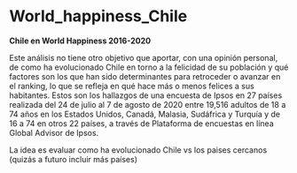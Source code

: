 # World_happiness_Chile
__Chile en World Happiness 2016-2020__   

Este análisis no tiene otro objetivo que aportar, con una opinión personal, de como ha evolucionado Chile en torno a la felicidad de su población 
y qué factores son los que han sido determinantes para retroceder o avanzar en el ranking, lo que se refleja en qué hace más o menos felices a sus habitantes.
Estos son los hallazgos de una encuesta de Ipsos en 27 países realizada del 24 de julio al 7 de agosto de 2020 entre 19,516 adultos de 18 a 74 años en los Estados Unidos,
Canadá, Malasia, Sudáfrica y Turquía y de 16 a 74 en otros 22 países, a través de Plataforma de encuestas en línea Global Advisor de Ipsos.

La idea es evaluar como ha evolucionado Chile vs los paises cercanos (quizás a futuro incluir más países)
